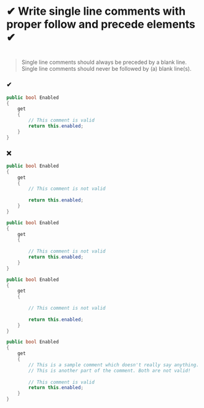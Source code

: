 # ✔ Write single line comments with proper follow and precede elements ✔
#

> Single line comments should always be preceded by a blank line.  
> Single line comments should never be followed by (a) blank line(s).  

### ✔
``` csharp
public bool Enabled
{
    get
    {
        // This comment is valid
        return this.enabled;  
    }
}
```

### ❌ 
``` csharp
public bool Enabled
{
    get
    {
        // This comment is not valid
        
        return this.enabled;  
    }
}
```
``` csharp
public bool Enabled
{
    get
    {
    
        // This comment is not valid
        return this.enabled;  
    }
}
```
``` csharp
public bool Enabled
{
    get
    {
    
        // This comment is not valid
        
        return this.enabled;  
    }
}
```
``` csharp
public bool Enabled
{
    get
    {
        // This is a sample comment which doesn't really say anything.
        // This is another part of the comment. Both are not valid!
    
        // This comment is valid
        return this.enabled;  
    }
}
```
